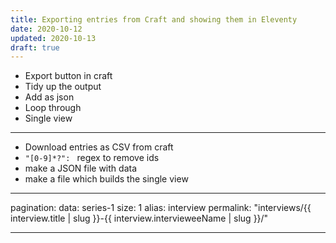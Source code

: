 ```yaml
---
title: Exporting entries from Craft and showing them in Eleventy
date: 2020-10-12
updated: 2020-10-13
draft: true
---
```


- Export button in craft
- Tidy up the output
- Add as json
- Loop through
- Single view

- - -

- Download entries as CSV from craft
- `"[0-9]*?": ` regex to remove ids
- make a JSON file with data
- make a file which builds the single view
- - -
pagination:
    data: series-1
    size: 1
    alias: interview
permalink: "interviews/{{ interview.title | slug }}-{{ interview.intervieweeName | slug }}/"
- - -